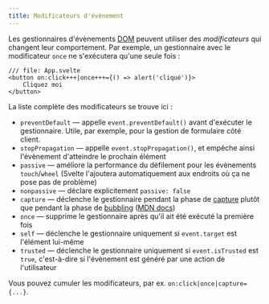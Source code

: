 ```yaml
---
title: Modificateurs d'évènement
---
```


Les gestionnaires d'évènements <span class="vo">[DOM](PUBLIC_SVELTE_SITE_URL/docs/web#dom)</span> peuvent utiliser des _modificateurs_ qui changent leur comportement. Par exemple, un gestionnaire avec le modificateur `once` ne s'exécutera qu'une seule fois :

```svelte
/// file: App.svelte
<button on:click+++|once+++={() => alert('cliqué')}>
	Cliquez moi
</button>
```

La liste complète des modificateurs se trouve ici :

- `preventDefault` — appelle `event.preventDefault()` avant d'exécuter le gestionnaire. Utile, par exemple, pour la gestion de formulaire côté client.
- `stopPropagation` — appelle `event.stopPropagation()`, et empêche ainsi l'évènement d'atteindre le prochain élément
- `passive` — améliore la performance du défilement pour les évènements `touch`/`wheel` (Svelte l'ajoutera automatiquement aux endroits où ça ne pose pas de problème)
- `nonpassive` — déclare explicitement `passive: false`
- `capture` — déclenche le gestionnaire pendant la phase de <span class="vo">[capture](PUBLIC_SVELTE_SITE_URL/docs/javascript#bubble-capture)</span> plutôt que pendant la phase de <span class="vo">[bubbling](PUBLIC_SVELTE_SITE_URL/docs/javascript#bubble-capture-bubble)</span> ([MDN docs](https://developer.mozilla.org/fr/docs/Learn/JavaScript/Building_blocks/Events#Event_bubbling_and_capture))
- `once` — supprime le gestionnaire après qu'il ait été exécuté la première fois
- `self` — déclenche le gestionnaire uniquement si `event.target` est l'élément lui-même
- `trusted` — déclenche le gestionnaire uniquement si `event.isTrusted` est `true`, c'est-à-dire si l'évènement est généré par une action de l'utilisateur

Vous pouvez cumuler les modificateurs, par ex. `on:click|once|capture={...}`.
